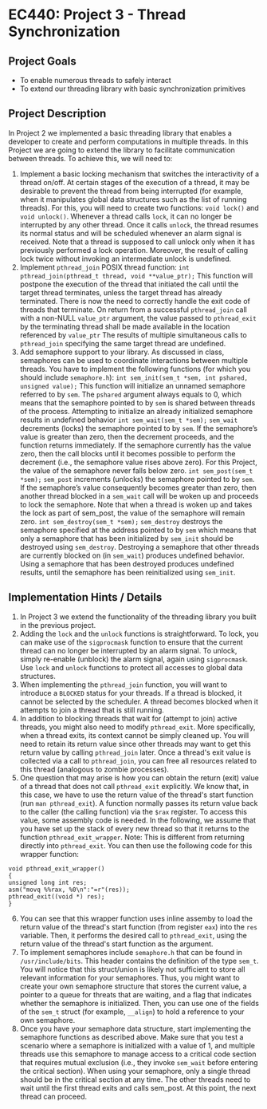 # EC440: Project 3 - Thread Synchronization

## Project Goals
- To enable numerous threads to safely interact
- To extend our threading library with basic synchronization primitives

## Project Description
In Project 2 we implemented a basic threading library that enables a developer to create and
perform computations in multiple threads. In this Project we are going to extend the library to
facilitate communication between threads.
To achieve this, we will need to:
1. Implement a basic locking mechanism that switches the interactivity of a thread on/off.
At certain stages of the execution of a thread, it may be desirable to prevent the thread
from being interrupted (for example, when it manipulates global data structures such
as the list of running threads). For this, you will need to create two functions: 
`void lock()` and `void unlock()`. Whenever a thread calls `lock`, it can no longer be
interrupted by any other thread. Once it calls `unlock`, the thread resumes its normal
status and will be scheduled whenever an alarm signal is received. Note that a thread
is supposed to call unlock only when it has previously performed a lock operation.
Moreover, the result of calling lock twice without invoking an intermediate unlock is
undefined.
2. Implement `pthread_join` POSIX thread function:
`int pthread_join(pthread_t thread, void **value_ptr);`
This function will postpone the execution of the thread that initiated the call until the
target thread terminates, unless the target thread has already terminated. There is now
the need to correctly handle the exit code of threads that terminate. On return from a
successful `pthread_join` call with a non-NULL `value_ptr` argument, the value passed
to `pthread_exit` by the terminating thread shall be made available in the location
referenced by `value_ptr`
The results of multiple simultaneous calls to `pthread_join` specifying the same target
thread are undefined.
3. Add semaphore support to your library. As discussed in class, semaphores can be used
to coordinate interactions between multiple threads. You have to implement the
following functions (for which you should include `semaphore.h`):
`int sem_init(sem_t *sem, int pshared, unsigned value);`
  This function will initialize an unnamed semaphore referred to by `sem`. The
`pshared` argument always equals to 0, which means that the semaphore pointed
to by `sem` is shared between threads of the process. Attempting to initialize an
already initialized semaphore results in undefined behavior
`int sem_wait(sem_t *sem);`
  `sem_wait` decrements (locks) the semaphore pointed to by `sem`. If the
semaphore’s value is greater than zero, then the decrement proceeds, and the
function returns immediately. If the semaphore currently has the value zero,
then the call blocks until it becomes possible to perform the decrement (i.e., the
semaphore value rises above zero). For this Project, the value of the
semaphore never falls below zero.
`int sem_post(sem_t *sem);`
  `sem_post` increments (unlocks) the semaphore pointed to by `sem`. If the
semaphore’s value consequently becomes greater than zero, then another
thread blocked in a `sem_wait` call will be woken up and proceeds to lock the
semaphore. Note that when a thread is woken up and takes the lock as part of
sem_post, the value of the semaphore will remain zero.
`int sem_destroy(sem_t *sem);`
  `sem_destroy` destroys the semaphore specified at the address pointed to by
`sem` which means that only a semaphore that has been initialized by `sem_init`
should be destroyed using `sem_destroy`. Destroying a semaphore that other
threads are currently blocked on (in `sem_wait`) produces undefined behavior.
Using a semaphore that has been destroyed produces undefined results, until
the semaphore has been reinitialized using `sem_init`.

## Implementation Hints / Details
1. In Project 3 we extend the functionality of the threading library you built in the previous
project.
2. Adding the `lock` and the `unlock` functions is straightforward. To lock, you can make
use of the `sigprocmask` function to ensure that the current thread can no longer be
interrupted by an alarm signal. To unlock, simply re-enable (unblock) the alarm signal,
again using `sigprocmask`. Use `lock` and `unlock` functions to protect all accesses to
global data structures.
3. When implementing the `pthread_join` function, you will want to introduce a
`BLOCKED` status for your threads. If a thread is blocked, it cannot be selected by the
scheduler. A thread becomes blocked when it attempts to join a thread that is still
running.
4. In addition to blocking threads that wait for (attempt to join) active threads, you might
also need to modify `pthread_exit`. More specifically, when a thread exits, its context
cannot be simply cleaned up. You will need to retain its return value since other threads
may want to get this return value by calling `pthread_join` later. Once a thread's exit
value is collected via a call to `pthread_join`, you can free all resources related to this
thread (analogous to zombie processes).
5. One question that may arise is how you can obtain the return (exit) value of a thread
that does not call `pthread_exit` explicitly. We know that, in this case, we have to use
the return value of the thread's start function (run `man pthread_exit`). A function
normally passes its return value back to the caller (the calling function) via the `$rax`
register. To access this value, some assembly code is needed. In the following, we
assume that you have set up the stack of every new thread so that it returns to the
function `pthread_exit_wrapper`. Note: This is different from returning directly into
`pthread_exit`. You can then use the following code for this wrapper function:
```
void pthread_exit_wrapper()
{
unsigned long int res;
asm("movq %%rax, %0\n":"=r"(res));
pthread_exit((void *) res);
}
```
6. You can see that this wrapper function uses inline assemby to load the return value of
the thread's start function (from register `eax`) into the `res` variable. Then, it performs the
desired call to `pthread_exit`, using the return value of the thread's start function as
the argument.
7. To implement semaphores include `semaphore.h` that can be found in `/usr/include/bits`.
This header contains the definition of the type `sem_t`. You will notice that this
struct/union is likely not sufficient to store all relevant information for your semaphores.
Thus, you might want to create your own semaphore structure that stores the current
value, a pointer to a queue for threats that are waiting, and a flag that indicates whether
the semaphore is initialized. Then, you can use one of the fields of the `sem_t` struct (for
example, `__align`) to hold a reference to your own semaphore.
8. Once you have your semaphore data structure, start implementing the semaphore
functions as described above. Make sure that you test a scenario where a semaphore
is initialized with a value of 1, and multiple threads use this semaphore to manage
access to a critical code section that requires mutual exclusion (i.e., they invoke
`sem_wait` before entering the critical section). When using your semaphore, only a
single thread should be in the critical section at any time. The other threads need to
wait until the first thread exits and calls sem_post. At this point, the next thread can
proceed.
